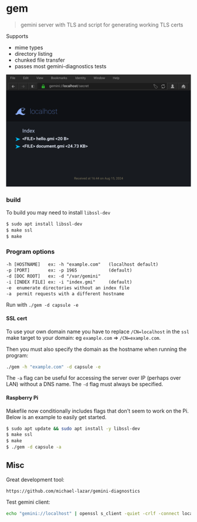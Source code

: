 # gem

> gemini server with TLS and script for generating working TLS certs

Supports 
- mime types
- directory listing
- chunked file transfer
- passes most gemini-diagnostics tests

![Directory listing as seen in Lagrange](.gitea/lagrange.png)

### build
To build you may need to install `libssl-dev`

```sh
$ sudo apt install libssl-dev
$ make ssl
$ make
```
### Program options
```
-h [HOSTNAME]   ex: -h "example.com"   (localhost default)
-p [PORT]       ex: -p 1965            (default)
-d [DOC ROOT]   ex: -d "/var/gemini"
-i [INDEX FILE] ex: -i "index.gmi"     (default)
-e  enumerate directories without an index file
-a  permit requests with a different hostname
```

Run with `./gem -d capsule -e`

#### SSL cert
To use your own domain name you have to replace `/CN=localhost` in the `ssl` make target to your domain: eg `example.com` => `/CN=example.com`.

Then you must also specify the domain as the hostname when running the program:
```sh
./gem -h "example.com" -d capsule -e
```

The `-a` flag can be useful for accessing the server over IP (perhaps over LAN) without a DNS name. The `-d` flag must always be specified.

#### Raspberry Pi
Makefile now conditionally includes flags that don't seem to work on the Pi. Below is an example to easily get started.
```sh
$ sudo apt update && sudo apt install -y libssl-dev
$ make ssl
$ make
$ ./gem -d capsule -a
```

## Misc

Great development tool:
```
https://github.com/michael-lazar/gemini-diagnostics
```

Test gemini client:
```sh
echo "gemini://localhost" | openssl s_client -quiet -crlf -connect localhost:1965
```